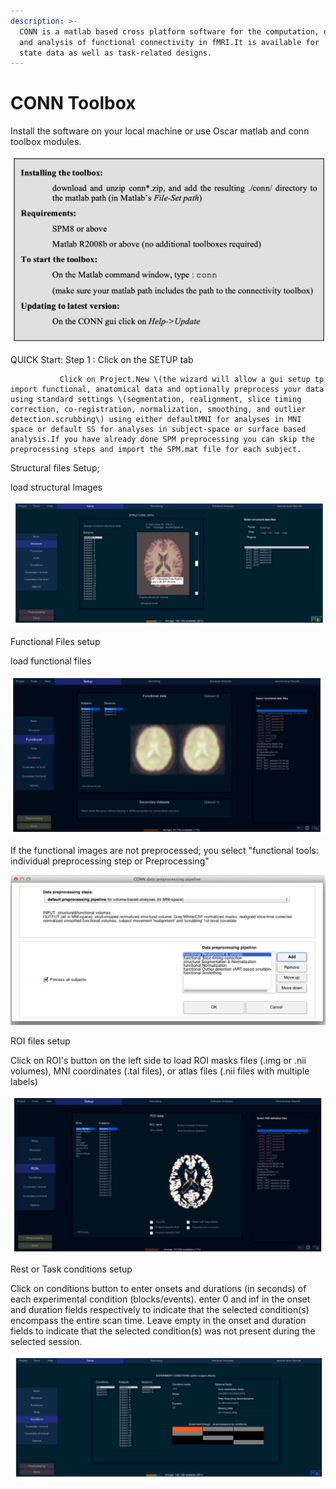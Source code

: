 ```yaml
---
description: >-
  CONN is a matlab based cross platform software for the computation, display
  and analysis of functional connectivity in fMRI.It is available for  restng
  state data as well as task-related designs.
---
```


# CONN Toolbox

Install the software on your local machine or use Oscar matlab and conn toolbox modules.

![](.gitbook/assets/screen-shot-2020-09-14-at-4.28.01-pm.png)

 QUICK Start: Step 1 : Click on the SETUP tab

               Click on Project.New \(the wizard will allow a gui setup tp import functional, anatomical data and optionally preprocess your data using standard settings \(segmentation, realignment, slice timing correction, co-registration, normalization, smoothing, and outlier detection.scrubbing\) using either defaultMNI for analyses in MNI space or default SS for analyses in subject-space or surface based analysis.If you have already done SPM preprocessing you can skip the preprocessing steps and import the SPM.mat file for each subject.

Structural files Setup;

load structural Images

![](.gitbook/assets/screen-shot-2020-09-14-at-5.45.21-pm.png)

Functional Files setup

load functional files

![](.gitbook/assets/screen-shot-2020-09-14-at-5.48.28-pm.png)

If the functional images are not preprocessed; you select "functional tools: individual preprocessing step or Preprocessing"

![](.gitbook/assets/screen-shot-2020-09-14-at-5.53.24-pm.png)

ROI files setup

Click on ROI's button on the left side to load ROI masks files  \(.img or .nii volumes\), MNI coordinates \(.tal files\), or atlas files \(.nii files with multiple labels\)

![](.gitbook/assets/screen-shot-2020-09-14-at-5.57.26-pm.png)

Rest or Task conditions setup

Click on conditions button to enter onsets and durations \(in seconds\) of each experimental condition \(blocks/events\). enter 0 and inf in the onset and duration fields respectively to indicate that the selected condition\(s\) encompass the entire scan time. Leave empty in the onset and duration fields to indicate that the selected condition\(s\) was not present during the selected session.

![](.gitbook/assets/screen-shot-2020-09-14-at-6.07.36-pm.png)


